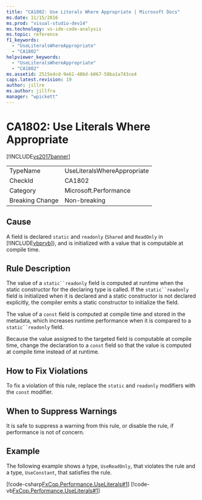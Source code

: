 ```yaml
---
title: "CA1802: Use Literals Where Appropriate | Microsoft Docs"
ms.date: 11/15/2016
ms.prod: "visual-studio-dev14"
ms.technology: vs-ide-code-analysis
ms.topic: reference
f1_keywords:
  - "UseLiteralsWhereAppropriate"
  - "CA1802"
helpviewer_keywords:
  - "UseLiteralsWhereAppropriate"
  - "CA1802"
ms.assetid: 2515e4cd-9e61-486d-b067-58ba1a743ce4
caps.latest.revision: 19
author: jillre
ms.author: jillfra
manager: "wpickett"
---
```

# CA1802: Use Literals Where Appropriate
[!INCLUDE[vs2017banner](../includes/vs2017banner.md)]

|||
|-|-|
|TypeName|UseLiteralsWhereAppropriate|
|CheckId|CA1802|
|Category|Microsoft.Performance|
|Breaking Change|Non-breaking|

## Cause
 A field is declared `static` and `readonly` (`Shared` and `ReadOnly` in [!INCLUDE[vbprvb](../includes/vbprvb-md.md)]), and is initialized with a value that is computable at compile time.

## Rule Description
 The value of a `static``readonly` field is computed at runtime when the static constructor for the declaring type is called. If the `static``readonly` field is initialized when it is declared and a static constructor is not declared explicitly, the compiler emits a static constructor to initialize the field.

 The value of a `const` field is computed at compile time and stored in the metadata, which increases runtime performance when it is compared to a `static``readonly` field.

 Because the value assigned to the targeted field is computable at compile time, change the declaration to a `const` field so that the value is computed at compile time instead of at runtime.

## How to Fix Violations
 To fix a violation of this rule, replace the `static` and `readonly` modifiers with the `const` modifier.

## When to Suppress Warnings
 It is safe to suppress a warning from this rule, or disable the rule, if performance is not of concern.

## Example
 The following example shows a type, `UseReadOnly`, that violates the rule and a type, `UseConstant`, that satisfies the rule.

 [!code-csharp[FxCop.Performance.UseLiterals#1](../snippets/csharp/VS_Snippets_CodeAnalysis/FxCop.Performance.UseLiterals/cs/FxCop.Performance.UseLiterals.cs#1)]
 [!code-vb[FxCop.Performance.UseLiterals#1](../snippets/visualbasic/VS_Snippets_CodeAnalysis/FxCop.Performance.UseLiterals/vb/FxCop.Performance.UseLiterals.vb#1)]
